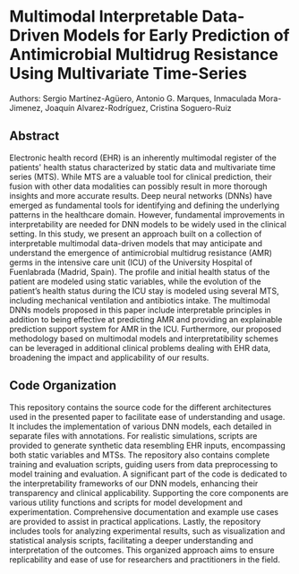 # Multimodal Interpretable Data-Driven Models for Early Prediction of Antimicrobial Multidrug Resistance Using Multivariate Time-Series
Authors: Sergio Martínez-Agüero, Antonio G. Marques, Inmaculada Mora-Jimenez, Joaquín Alvarez-Rodríguez, Cristina Soguero-Ruiz

## Abstract
Electronic health record (EHR) is an inherently multimodal register of the patients' health status characterized by static data and multivariate time series (MTS). While MTS are a valuable tool for clinical prediction, their fusion with other data modalities can possibly result in more thorough insights and more accurate results.  Deep neural networks (DNNs) have emerged as fundamental tools for identifying and defining the underlying patterns in the healthcare domain.  However, fundamental improvements in interpretability are needed for DNN models to be widely used in the clinical setting.  In this study, we present an approach built on a collection of interpretable multimodal data-driven models that may anticipate and understand the emergence of antimicrobial multidrug resistance (AMR) germs in the intensive care unit (ICU) of the University Hospital of Fuenlabrada (Madrid, Spain). The profile and initial health status of the patient are modeled using static variables, while the evolution of the patient’s health status  during the ICU stay is modeled using several MTS, including mechanical ventilation and antibiotics intake. The multimodal DNNs models proposed in this paper include interpretable principles in addition to being effective at predicting AMR and providing an explainable prediction support system for AMR in the ICU. Furthermore, our proposed methodology based on multimodal models and interpretatibility schemes can be leveraged in additional clinical problems dealing with EHR data, broadening the impact and applicability of our results.

## Code Organization

This repository contains the source code for the different architectures used in the presented paper to facilitate ease of understanding and usage. It includes the implementation of various DNN models, each detailed in separate files with annotations. For realistic simulations, scripts are provided to generate synthetic data resembling EHR inputs, encompassing both static variables and MTSs. The repository also contains complete training and evaluation scripts, guiding users from data preprocessing to model training and evaluation. A significant part of the code is dedicated to the interpretability frameworks of our DNN models, enhancing their transparency and clinical applicability. Supporting the core components are various utility functions and scripts for model development and experimentation. Comprehensive documentation and example use cases are provided to assist in practical applications. Lastly, the repository includes tools for analyzing experimental results, such as visualization and statistical analysis scripts, facilitating a deeper understanding and interpretation of the outcomes. This organized approach aims to ensure replicability and ease of use for researchers and practitioners in the field.
